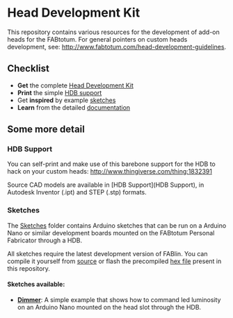 Head Development Kit
====================

This repository contains various resources for the development of 
add-on heads for the FABtotum. For general pointers on custom heads 
development, see: http://www.fabtotum.com/head-development-guidelines.


Checklist
---------

- **Get** the complete [Head Development Kit](https://store.fabtotum.com/intl/head-development-kit.html)
- **Print** the simple [HDB support](http://www.thingiverse.com/thing:1832391)
- Get **inspired** by example [sketches](Sketches)
- **Learn** from the detailed [documentation](Documentation)


Some more detail
--------------

### HDB Support

You can self-print and make use of this barebone support for the HDB to
hack on your custom heads: http://www.thingiverse.com/thing:1832391

Source CAD models are available in [HDB Support](HDB Support), in
Autodesk Inventor (.ipt) and STEP (.stp) formats.


### Sketches

The [Sketches](Sketches) folder contains Arduino sketches that can be 
run on a Arduino Nano or similar development boards mounted on the 
FABtotum Personal Fabricator through a HDB.

All sketches require the latest development version of FABlin. You can 
compile it yourself from 
[source](https://github.com/FABtotum/FABlin/tree/development) or flash 
the precompiled [hex 
file](https://github.com/FABtotum/Head-Development-Kit/blob/master/Firmware/FABlin-1.0.0096.hex) 
present in this repository.

#### Sketches available:

- [**Dimmer**](https://github.com/FABtotum/Head-Development-Kit/tree/master/Sketches/Dimmer):
  A simple example that shows how to command led luminosity on an 
  Arduino Nano mounted on the head slot through the HDB.
